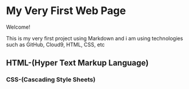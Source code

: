 # My Very First Web Page

Welcome!

This is my very first project using Markdown and i am using technologies such as GitHub, Cloud9, HTML, CSS, etc

## HTML-(Hyper Text Markup Language)

### CSS-(Cascading Style Sheets)